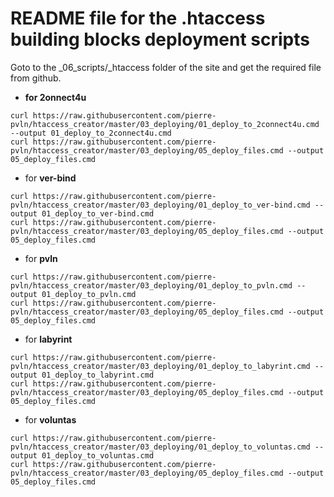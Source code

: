 # README file for the .htaccess building blocks deployment scripts

Goto to the _06_scripts/_htaccess folder of the site and get the required file from github.
- __for 2onnect4u__
```batchfile
curl https://raw.githubusercontent.com/pierre-pvln/htaccess_creator/master/03_deploying/01_deploy_to_2connect4u.cmd --output 01_deploy_to_2connect4u.cmd
curl https://raw.githubusercontent.com/pierre-pvln/htaccess_creator/master/03_deploying/05_deploy_files.cmd --output 05_deploy_files.cmd
```
- for __ver-bind__
```batchfile
curl https://raw.githubusercontent.com/pierre-pvln/htaccess_creator/master/03_deploying/01_deploy_to_ver-bind.cmd --output 01_deploy_to_ver-bind.cmd
curl https://raw.githubusercontent.com/pierre-pvln/htaccess_creator/master/03_deploying/05_deploy_files.cmd --output 05_deploy_files.cmd
```
- for __pvln__
```batchfile
curl https://raw.githubusercontent.com/pierre-pvln/htaccess_creator/master/03_deploying/01_deploy_to_pvln.cmd --output 01_deploy_to_pvln.cmd
curl https://raw.githubusercontent.com/pierre-pvln/htaccess_creator/master/03_deploying/05_deploy_files.cmd --output 05_deploy_files.cmd
```
- for __labyrint__
```batchfile
curl https://raw.githubusercontent.com/pierre-pvln/htaccess_creator/master/03_deploying/01_deploy_to_labyrint.cmd --output 01_deploy_to_labyrint.cmd
curl https://raw.githubusercontent.com/pierre-pvln/htaccess_creator/master/03_deploying/05_deploy_files.cmd --output 05_deploy_files.cmd
```
- for __voluntas__
```batchfile
curl https://raw.githubusercontent.com/pierre-pvln/htaccess_creator/master/03_deploying/01_deploy_to_voluntas.cmd --output 01_deploy_to_voluntas.cmd
curl https://raw.githubusercontent.com/pierre-pvln/htaccess_creator/master/03_deploying/05_deploy_files.cmd --output 05_deploy_files.cmd
```
